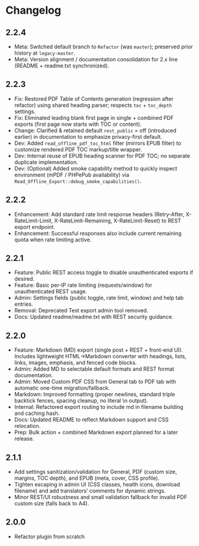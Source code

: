 # Changelog

## 2.2.4
- Meta: Switched default branch to `Refactor` (was `master`); preserved prior history at `legacy-master`.
- Meta: Version alignment / documentation consolidation for 2.x line (README + readme.txt synchronized).

## 2.2.3
- Fix: Restored PDF Table of Contents generation (regression after refactor) using shared heading parser; respects `toc` + `toc_depth` settings.
- Fix: Eliminated leading blank first page in single + combined PDF exports (first page now starts with TOC or content).
- Change: Clarified & retained default `rest_public` = off (introduced earlier) in documentation to emphasize privacy-first default.
- Dev: Added `read_offline_pdf_toc_html` filter (mirrors EPUB filter) to customize rendered PDF TOC markup/title wrapper.
- Dev: Internal reuse of EPUB heading scanner for PDF TOC; no separate duplicate implementation.
- Dev: (Optional) Added smoke capability method to quickly inspect environment (mPDF / PHPePub availability) via `Read_Offline_Export::debug_smoke_capabilities()`.

## 2.2.2
- Enhancement: Add standard rate limit response headers (Retry-After, X-RateLimit-Limit, X-RateLimit-Remaining, X-RateLimit-Reset) to REST export endpoint.
- Enhancement: Successful responses also include current remaining quota when rate limiting active.

## 2.2.1
- Feature: Public REST access toggle to disable unauthenticated exports if desired.
- Feature: Basic per-IP rate limiting (requests/window) for unauthenticated REST usage.
- Admin: Settings fields (public toggle, rate limit, window) and help tab entries.
- Removal: Deprecated Test export admin tool removed.
- Docs: Updated readme/readme.txt with REST security guidance.

## 2.2.0
- Feature: Markdown (MD) export (single post + REST + front-end UI). Includes lightweight HTML→Markdown converter with headings, lists, links, images, emphasis, and fenced code blocks.
- Admin: Added MD to selectable default formats and REST format documentation.
- Admin: Moved Custom PDF CSS from General tab to PDF tab with automatic one-time migration/fallback.
- Markdown: Improved formatting (proper newlines, standard triple backtick fences, spacing cleanup, no literal \n output).
- Internal: Refactored export routing to include md in filename building and caching hash.
- Docs: Updated README to reflect Markdown support and CSS relocation.
- Prep: Bulk action + combined Markdown export planned for a later release.

## 2.1.1
- Add settings sanitization/validation for General, PDF (custom size, margins, TOC depth), and EPUB (meta, cover, CSS profile).
- Tighten escaping in admin UI (CSS classes, health icons, download filename) and add translators’ comments for dynamic strings.
- Minor REST/UI robustness and small validation fallback for invalid PDF custom size (falls back to A4).

## 2.0.0 
- Refactor plugin from scratch
